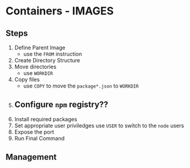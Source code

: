 # Containers - IMAGES

## Steps

1. Define Parent Image
    - use the `FROM` instruction
2. Create Directory Structure
3. Move directories
    - use `WORKDIR`
4. Copy files
    - use `COPY` to move the `package*.json` to `WORKDIR`
5. Configure `npm` registry?? 
    - 
6. Install required packages
7. Set appropriate user priviledges
    use `USER` to switch to the `node` users
8. Expose the port
9. Run Final Command

## Management

